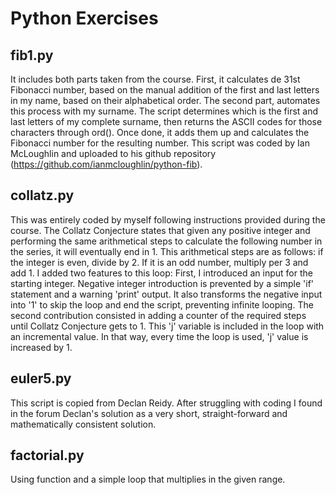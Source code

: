# Python Exercises

## fib1.py
It includes both parts taken from the course. First, it calculates de 31st Fibonacci number, based on the manual addition of the first and last letters in my name, based on their alphabetical order. The second part, automates this process with my surname. The script determines which is the first and last letters of my complete surname, then returns the ASCII codes for those characters through ord(). Once done, it adds them up and calculates the Fibonacci number for the resulting number. 
This script was coded by Ian McLoughlin and uploaded to his github repository (https://github.com/ianmcloughlin/python-fib).

## collatz.py 
This was entirely coded by myself following instructions provided during the course. The Collatz Conjecture states that given any positive integer and performing the same arithmetical steps to calculate the following number in the series, it will eventually end in 1. This arithmetical steps are as follows: if the integer is even, divide by 2. If it is an odd number, multiply per 3 and add 1.
I added two features to this loop:
First, I introduced an input for the starting integer. Negative integer introduction is prevented by a simple 'if' statement and a warning 'print' output. It also transforms the negative input into '1' to skip the loop and end the script, preventing infinite looping.
The second contribution consisted in adding a counter of the required steps until Collatz Conjecture gets to 1. This 'j' variable is included in the loop with an incremental value. In that way, every time the loop is used, 'j' value is increased by 1.

## euler5.py 
This script is copied from Declan Reidy. After struggling with coding I found in the forum Declan's solution as a very short, straight-forward and mathematically consistent solution.

## factorial.py
Using function and a simple loop that multiplies in the given range.
